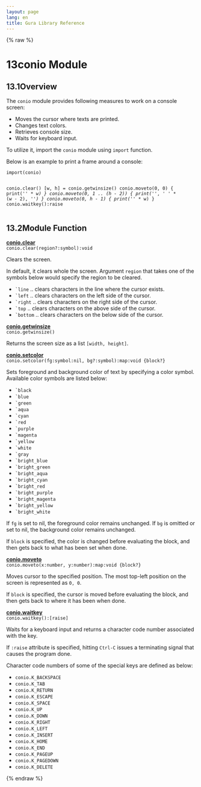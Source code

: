 ```yaml
---
layout: page
lang: en
title: Gura Library Reference
---
```


{% raw %}
<h1><span class="caption-index-1">13</span><a name="anchor-13"></a>conio Module</h1>
<h2><span class="caption-index-2">13.1</span><a name="anchor-13-1"></a>Overview</h2>
<p>
The <code>conio</code> module provides following measures to work on a console screen:
</p>
<ul>
<li>Moves the cursor where texts are printed.</li>
<li>Changes text colors.</li>
<li>Retrieves console size.</li>
<li>Waits for keyboard input.</li>
</ul>
<p>
To utilize it, import the <code>conio</code> module using <code>import</code> function.
</p>
<p>
Below is an example to print a frame around a console:
</p>
<pre><code>import(conio)

conio.clear()
[w, h] = conio.getwinsize()
conio.moveto(0, 0) {
    print('*' * w)
}
conio.moveto(0, 1 .. (h - 2)) {
    print('*', ' ' * (w - 2), '*')
}
conio.moveto(0, h - 1) {
    print('*' * w)
}
conio.waitkey():raise
</code></pre>
<h2><span class="caption-index-2">13.2</span><a name="anchor-13-2"></a>Module Function</h2>
<p>
<div><strong style="text-decoration:underline">conio.clear</strong></div>
<div style="margin-bottom:1em"><code>conio.clear(region?:symbol):void</code></div>
Clears the screen.
</p>
<p>
In default, it clears whole the screen. Argument <code>region</code> that takes one of the symbols below would specify the region to be cleared.
</p>
<ul>
<li><code>`line</code> .. clears characters in the line where the cursor exists.</li>
<li><code>`left</code> .. clears characters on the left side of the cursor.</li>
<li><code>`right</code> .. clears characters on the right side of the cursor.</li>
<li><code>`top</code> .. clears characters on the above side of the cursor.</li>
<li><code>`bottom</code> .. clears characters on the below side of the cursor.</li>
</ul>
<p>
<div><strong style="text-decoration:underline">conio.getwinsize</strong></div>
<div style="margin-bottom:1em"><code>conio.getwinsize()</code></div>
Returns the screen size as a list <code>[width, height]</code>.
</p>
<p>
<div><strong style="text-decoration:underline">conio.setcolor</strong></div>
<div style="margin-bottom:1em"><code>conio.setcolor(fg:symbol:nil, bg?:symbol):map:void {block?}</code></div>
Sets foreground and background color of text by specifying a color symbol. Available color symbols are listed below:
</p>
<ul>
<li><code>`black</code></li>
<li><code>`blue</code></li>
<li><code>`green</code></li>
<li><code>`aqua</code></li>
<li><code>`cyan</code></li>
<li><code>`red</code></li>
<li><code>`purple</code></li>
<li><code>`magenta</code></li>
<li><code>`yellow</code></li>
<li><code>`white</code></li>
<li><code>`gray</code></li>
<li><code>`bright_blue</code></li>
<li><code>`bright_green</code></li>
<li><code>`bright_aqua</code></li>
<li><code>`bright_cyan</code></li>
<li><code>`bright_red</code></li>
<li><code>`bright_purple</code></li>
<li><code>`bright_magenta</code></li>
<li><code>`bright_yellow</code></li>
<li><code>`bright_white</code></li>
</ul>
<p>
If <code>fg</code> is set to nil, the foreground color remains unchanged. If <code>bg</code> is omitted or set to nil, the background color remains unchanged.
</p>
<p>
If <code>block</code> is specified, the color is changed before evaluating the block, and then gets back to what has been set when done.
</p>
<p>
<div><strong style="text-decoration:underline">conio.moveto</strong></div>
<div style="margin-bottom:1em"><code>conio.moveto(x:number, y:number):map:void {block?}</code></div>
Moves cursor to the specified position. The most top-left position on the screen is represented as <code>0, 0</code>.
</p>
<p>
If <code>block</code> is specified, the cursor is moved before evaluating the block, and then gets back to where it has been when done.
</p>
<p>
<div><strong style="text-decoration:underline">conio.waitkey</strong></div>
<div style="margin-bottom:1em"><code>conio.waitkey():[raise]</code></div>
Waits for a keyboard input and returns a character code number associated with the key.
</p>
<p>
If <code>:raise</code> attribute is specified, hitting <code>Ctrl-C</code> issues a terminating signal that causes the program done.
</p>
<p>
Character code numbers of some of the special keys are defined as below:
</p>
<ul>
<li><code>conio.K_BACKSPACE</code></li>
<li><code>conio.K_TAB</code></li>
<li><code>conio.K_RETURN</code></li>
<li><code>conio.K_ESCAPE</code></li>
<li><code>conio.K_SPACE</code></li>
<li><code>conio.K_UP</code></li>
<li><code>conio.K_DOWN</code></li>
<li><code>conio.K_RIGHT</code></li>
<li><code>conio.K_LEFT</code></li>
<li><code>conio.K_INSERT</code></li>
<li><code>conio.K_HOME</code></li>
<li><code>conio.K_END</code></li>
<li><code>conio.K_PAGEUP</code></li>
<li><code>conio.K_PAGEDOWN</code></li>
<li><code>conio.K_DELETE</code></li>
</ul>
<p />

{% endraw %}
